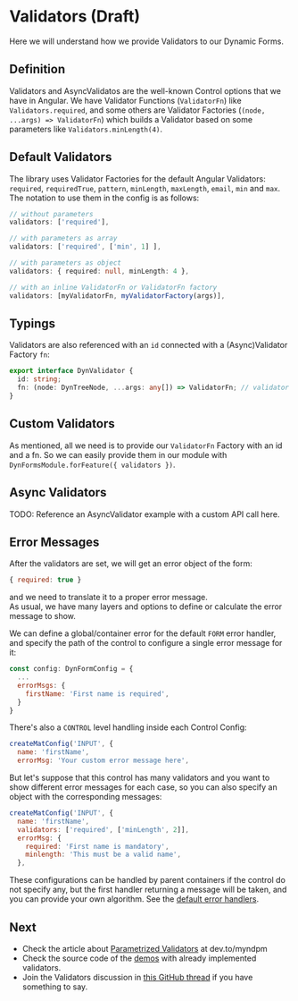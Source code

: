 # Validators (Draft)

Here we will understand how we provide Validators to our Dynamic Forms.

## Definition

Validators and AsyncValidatos are the well-known Control options that we have in Angular.
We have Validator Functions (`ValidatorFn`) like `Validators.required`, and some others are Validator Factories (`(node, ...args) => ValidatorFn`) which builds a Validator based on some parameters like `Validators.minLength(4)`.

## Default Validators

The library uses Validator Factories for the default Angular Validators: `required`, `requiredTrue`, `pattern`, `minLength`, `maxLength`, `email`, `min` and `max`. The notation to use them in the config is as follows:

```typescript
// without parameters
validators: ['required'],

// with parameters as array
validators: ['required', ['min', 1] ],

// with parameters as object
validators: { required: null, minLength: 4 },

// with an inline ValidatorFn or ValidatorFn factory
validators: [myValidatorFn, myValidatorFactory(args)],
```

## Typings

Validators are also referenced with an `id` connected with a (Async)Validator Factory `fn`:

```typescript
export interface DynValidator {
  id: string;
  fn: (node: DynTreeNode, ...args: any[]) => ValidatorFn; // validator factory
}
```

## Custom Validators

As mentioned, all we need is to provide our `ValidatorFn` Factory with an id and a fn. So we can easily provide them in our module with `DynFormsModule.forFeature({ validators })`.

## Async Validators

TODO: Reference an AsyncValidator example with a custom API call here.

## Error Messages

After the validators are set, we will get an error object of the form:

```javascript
{ required: true }
```

and we need to translate it to a proper error message.  
As usual, we have many layers and options to define or calculate the error message to show.

We can define a global/container error for the default `FORM` error handler,
and specify the path of the control to configure a single error message for it:

```javascript
const config: DynFormConfig = {
  ...
  errorMsgs: {
    firstName: 'First name is required',
  }
}
```

There's also a `CONTROL` level handling inside each Control Config:

```javascript
createMatConfig('INPUT', {
  name: 'firstName',
  errorMsg: 'Your custom error message here',
```

But let's suppose that this control has many validators and you want to show different error messages for each case, so you can also specify an object with the corresponding messages:

```javascript
createMatConfig('INPUT', {
  name: 'firstName',
  validators: ['required', ['minLength', 2]],
  errorMsg: {
    required: 'First name is mandatory',
    minlength: 'This must be a valid name',
  },
```

These configurations can be handled by parent containers if the control do not specify any,
but the first handler returning a message will be taken, and you can provide your own algorithm. See the [default error handlers](https://github.com/myndpm/open-source/blob/master/libs/forms/core/src/dyn-providers.ts#L186).

## Next

- Check the article about [Parametrized Validators](https://dev.to/myndpm/parametrized-validators-in-dynamic-forms-5emf) at dev.to/myndpm
- Check the source code of the [demos](https://mynd.dev/demos) with already implemented validators.
- Join the Validators discussion in [this GitHub thread](https://github.com/myndpm/open-source/discussions/2) if you have something to say.
